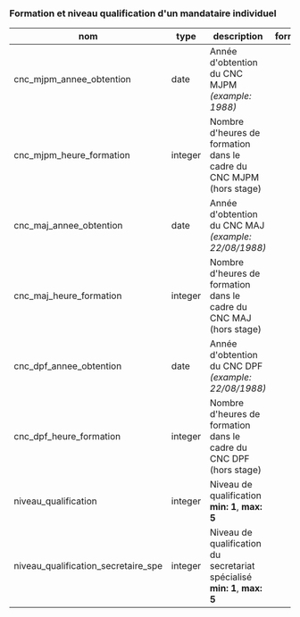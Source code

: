 ### Formation et niveau qualification d'un mandataire individuel

|nom|type|description|format|enum|
|-|-|-|-|-|
|cnc_mjpm_annee_obtention|date|Année d'obtention du CNC MJPM *(example: 1988)*|||
|cnc_mjpm_heure_formation|integer|Nombre d'heures de formation dans le cadre du CNC MJPM (hors stage)|||
|cnc_maj_annee_obtention|date|Année d'obtention du CNC MAJ *(example: 22/08/1988)*|||
|cnc_maj_heure_formation|integer|Nombre d'heures de formation dans le cadre du CNC MAJ (hors stage)|||
|cnc_dpf_annee_obtention|date|Année d'obtention du CNC DPF *(example: 22/08/1988)*|||
|cnc_dpf_heure_formation|integer|Nombre d'heures de formation dans le cadre du CNC DPF (hors stage)|||
|niveau_qualification|integer|Niveau de qualification<br>**min: 1**, **max: 5**|||
|niveau_qualification_secretaire_spe|integer|Niveau de qualification du secretariat spécialisé<br>**min: 1**, **max: 5**|||
